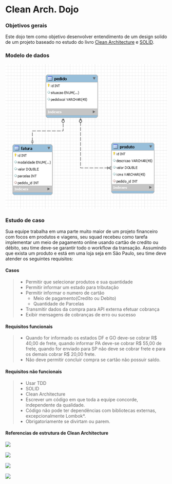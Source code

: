 # Clean Arch. Dojo

### Objetivos gerais
Este dojo tem como objetivo desenvolver entendimento de um design solido de um projeto baseado no estudo do livro [Clean Architecture](https://www.amazon.com.br/Clean-Architecture-Craftsmans-Software-Structure-ebook/dp/B075LRM681/ref=asc_df_B075LRM681/?tag=googleshopp00-20&linkCode=df0&hvadid=379725685153&hvpos=&hvnetw=g&hvrand=14218642289539629535&hvpone=&hvptwo=&hvqmt=&hvdev=c&hvdvcmdl=&hvlocint=&hvlocphy=20088&hvtargid=pla-406131052745&psc=1) e [SOLID](https://www.amazon.com.br/Clean-Code-Handbook-Software-Craftsmanship-ebook/dp/B001GSTOAM/ref=pd_sim_351_1/140-5095746-4976859?_encoding=UTF8&pd_rd_i=B001GSTOAM&pd_rd_r=4c433c94-00fb-404e-8493-a36ad5fea146&pd_rd_w=l5fQN&pd_rd_wg=t4uJk&pf_rd_p=1dd738b7-cb33-4745-82d8-d54bbfb14c91&pf_rd_r=0XVFWVD64PQE87NSKTGQ&psc=1&refRID=0XVFWVD64PQE87NSKTGQ).
### Modelo de dados
![](modelo-dados.PNG)
### Estudo de caso
Sua equipe trabalha em uma parte muito maior de um projeto financeiro com focos em produtos e viagens, seu squad recebeu como tarefa implementar um meio de pagamento online usando cartão de credito ou débito, seu time deve-se garantir todo o workflow da transação. Assumindo que exista um produto e está em uma loja seja em São Paulo, seu time deve atender os seguintes requisitos:
#### Casos
> - Permitir que selecionar produtos e sua quantidade
> - Permitir informar um estado para tributação
> - Permitir informar o numero de cartão
> 	- Meio de pagamento(Credito ou Debito)
> 	- Quantidade de Parcelas
> - Transmitir dados da compra para API externa efetuar cobrança
> - Exibir mensagens de cobranças de erro ou sucesso

#### Requisitos funcionais
> - Quando for informado os estados DF e GO deve-se cobrar R$ 40,00 de frete, quando informar PA deve-se cobrar R$ 55,00 de frete, quando for enviado para SP não deve se cobrar frete e para os demais cobrar R$ 20,00 frete.
> - Não deve permitir concluir compra se cartão não possuir saldo.

#### Requisitos não funcionais
> - Usar TDD
> - SOLID
> - Clean Architecture
> - Escrever um código em que toda a equipe concorde, independente da qualidade.
> - Código não pode ter dependências com bibliotecas externas, excepcionalmente Lombok*.
> - Obrigatoriamente se divirtam ou parem.

#### Referencias de estrutura de Clean Architecture

![](https://marsner.com/wp-content/uploads/test-driven-development-TDD.png)

![](https://images.ctfassets.net/1es3ne0caaid/2zvDDUcdpuYqIM06WgU2sC/d706d509886f88be185fa007f6b43402/clean-architecture-ex-4.png)

![](https://cdn-ak.f.st-hatena.com/images/fotolife/o/open8tech/20190310/20190310035102.png)

![](https://helpdev.com.br/wp-content/uploads/2020/05/Screenshot-from-2020-05-20-23-29-10.png)
